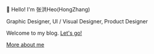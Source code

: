 👋 Hello! I'm 张洪Heo(HongZhang)

Graphic Designer, UI / Visual Designer, Product Designer

Welcome to my blog. [Let's go!](https://blog.zhheo.com/)

[More about me](https://blog.zhheo.com/about/#%E5%85%B3%E4%BA%8E%E6%88%91)

